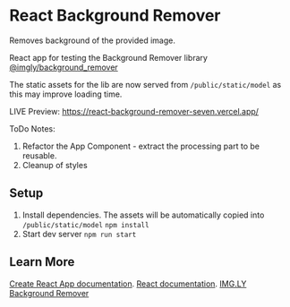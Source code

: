 # React Background Remover

Removes background of the provided image.

React app for testing the Background Remover library [@imgly/background_remover](https://github.com/imgly/background-removal-js)

The static assets for the lib are now served from `/public/static/model` as this may improve loading time.

LIVE Preview: https://react-background-remover-seven.vercel.app/

ToDo Notes:

1. Refactor the App Component - extract the processing part to be reusable.
2. Cleanup of styles

## Setup
1. Install dependencies. The assets will be automatically copied into `/public/static/model`
`npm install`
2. Start dev server
`npm run start`

## Learn More

 [Create React App documentation](https://facebook.github.io/create-react-app/docs/getting-started).
 [React documentation](https://reactjs.org/).
 [IMG.LY Background Remover](https://github.com/imgly/background-removal-js)
